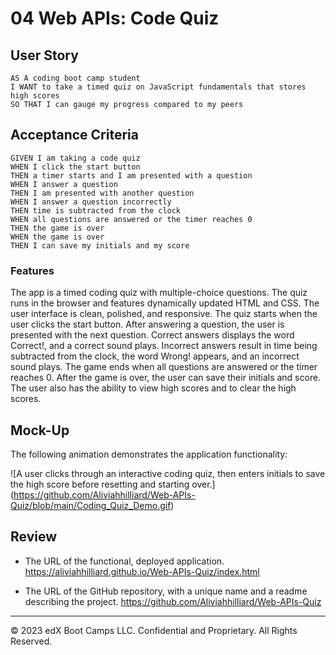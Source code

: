 # 04 Web APIs: Code Quiz

## User Story

```
AS A coding boot camp student
I WANT to take a timed quiz on JavaScript fundamentals that stores high scores
SO THAT I can gauge my progress compared to my peers
```

## Acceptance Criteria

```
GIVEN I am taking a code quiz
WHEN I click the start button
THEN a timer starts and I am presented with a question
WHEN I answer a question
THEN I am presented with another question
WHEN I answer a question incorrectly
THEN time is subtracted from the clock
WHEN all questions are answered or the timer reaches 0
THEN the game is over
WHEN the game is over
THEN I can save my initials and my score
```
### Features

The app is a timed coding quiz with multiple-choice questions.
The quiz runs in the browser and features dynamically updated HTML and CSS.
The user interface is clean, polished, and responsive.
The quiz starts when the user clicks the start button.
After answering a question, the user is presented with the next question.
Correct answers displays the word Correct!, and a correct sound plays.
Incorrect answers result in time being subtracted from the clock, the word Wrong! appears, and an incorrect sound plays.
The game ends when all questions are answered or the timer reaches 0.
After the game is over, the user can save their initials and score.
The user also has the ability to view high scores and to clear the high scores.

## Mock-Up

The following animation demonstrates the application functionality:

![A user clicks through an interactive coding quiz, then enters initials to save the high score before resetting and starting over.]
(https://github.com/Aliviahhilliard/Web-APIs-Quiz/blob/main/Coding_Quiz_Demo.gif)

## Review

* The URL of the functional, deployed application.
https://aliviahhilliard.github.io/Web-APIs-Quiz/index.html


* The URL of the GitHub repository, with a unique name and a readme describing the project.
https://github.com/Aliviahhilliard/Web-APIs-Quiz
---

© 2023 edX Boot Camps LLC. Confidential and Proprietary. All Rights Reserved.


